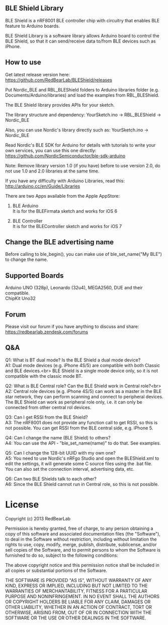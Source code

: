 BLE Shield Library
------------------

BLE Shield is a nRF8001 BLE controller chip with circuitry that enables BLE feature to Arduino boards.

BLE Shield Library is a software library allows Arduino board to control the BLE Shield, so that it can send/receive data to/from BLE devices such as iPhone.


How to use
----------

Get latest release version here:
https://github.com/RedBearLab/BLEShield/releases

Put Nordic_BLE and RBL_BLEShield folders to Arduino libraries folder (e.g. Documents/Arduino/libraries) and load the examples from RBL_BLEShield.

The BLE Shield library provides APIs for your sketch.

The library structure and dependency:
YourSketch.ino -> RBL_BLEShield -> Nordic_BLE

Also, you can use Nordic's library directly such as:
YourSketch.ino -> Nordic_BLE

Read Nordic's BLE SDK for Arduino for details with tutorials to write your own services, you can use this one directly:<br/>
https://github.com/NordicSemiconductor/ble-sdk-arduino

Note: Remove library version 1.0 (if you have) before to use version 2.0, do not use 1.0 and 2.0 libraries at the same time.

If you have any difficulty with Arduino Libraries, read this:
http://arduino.cc/en/Guide/Libraries

There are two Apps available from the Apple AppStore:<br/>

1. BLE Arduino<br>
It is for the BLEFirmata sketch and works for iOS 6

2. BLE Controller<br>
It is for the BLEController sketch and works for iOS 7


Change the BLE advertising name
-------------------------------

Before calling to ble_begin(), you can make use of ble_set_name("My BLE") to change the name.


Supported Boards
----------------

Arduino UNO (328p), Leonardo (32u4), MEGA2560, DUE and their compatible.<br/>
ChipKit Uno32<br/>


Forum
-----

Please visit our forum if you have anything to discuss and share:<br/>
https://redbearlab.zendesk.com/forums


Q&A
---

Q1: What is BT dual mode? Is the BLE Shield a dual mode device?<br/>
A1: Dual mode devices (e.g. iPhone 4S/5) are compatible with both Classic and BLE devices.<br\>
    BLE Shield is a single mode device only, so it is not compatible with the classic mode BT.

Q2: What is BLE Central role? Can the BLE Shield work in Central role?<br\>
A2: Central role devices (e.g. iPhone 4S/5) can work as a master in the BLE star network, they can perform scanning and connect to peripheral devices.
    The BLE Shield can work as peripheral role only, i.e. it can only be connected from other central rol devices.

Q3: Can I get RSSI from the BLE Shield?<br/>
A3: The nRF8001 does not provide any function call to get RSSI, so this is not possible. You can get RSSI from the BLE central side, e.g. iPhone 5.

Q4: Can I change the name (BLE Shield) to others?<br/>
A4: You can use the API - "ble_set_name(name)" to do that. See examples.

Q5: Can I change the 128-bit UUID with my own one?<br/>
A5: You need to use Nordic's nRFgo Studio and open the BLEShield.xml to edit the settings, it will generate some C source files using the .bat file.<br/>
You can also set the connection interval, advertising data, etc.

Q6: Can two BLE Shields talk to each other?<br/>
A6: Since the BLE Shield cannot run in Central role, so this is not possible.


License
=======

Copyright (c) 2013 RedBearLab

Permission is hereby granted, free of charge, to any person obtaining a copy
of this software and associated documentation files (the "Software"), to deal 
in the Software without restriction, including without limitation the rights 
to use, copy, modify, merge, publish, distribute, sublicense, and/or sell
copies of the Software, and to permit persons to whom the Software is
furnished to do so, subject to the following conditions:

The above copyright notice and this permission notice shall be included in all
copies or substantial portions of the Software.

THE SOFTWARE IS PROVIDED "AS IS", WITHOUT WARRANTY OF ANY KIND, EXPRESS OR
IMPLIED, INCLUDING BUT NOT LIMITED TO THE WARRANTIES OF MERCHANTABILITY,
FITNESS FOR A PARTICULAR PURPOSE AND NONINFRINGEMENT. IN NO EVENT SHALL THE
AUTHORS OR COPYRIGHT HOLDERS BE LIABLE FOR ANY CLAIM, DAMAGES OR OTHER 
LIABILITY, WHETHER IN AN ACTION OF CONTRACT, TORT OR OTHERWISE, ARISING FROM,
OUT OF OR IN CONNECTION WITH THE SOFTWARE OR THE USE OR OTHER DEALINGS IN THE
SOFTWARE.
